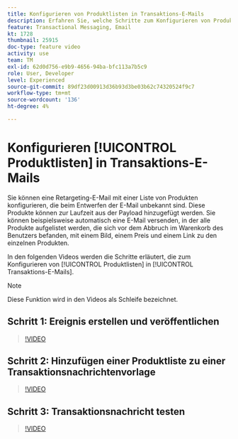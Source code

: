 ```yaml
---
title: Konfigurieren von Produktlisten in Transaktions-E-Mails
description: Erfahren Sie, welche Schritte zum Konfigurieren von Produktlisten in Transaktions-E-Mails erforderlich sind.
feature: Transactional Messaging, Email
kt: 1728
thumbnail: 25915
doc-type: feature video
activity: use
team: TM
exl-id: 62d0d756-e9b9-4656-94ba-bfc113a7b5c9
role: User, Developer
level: Experienced
source-git-commit: 89df23d00913d36b93d3be03b62c74320524f9c7
workflow-type: tm+mt
source-wordcount: '136'
ht-degree: 4%

---
```


# Konfigurieren [!UICONTROL Produktlisten] in Transaktions-E-Mails

Sie können eine Retargeting-E-Mail mit einer Liste von Produkten konfigurieren, die beim Entwerfen der E-Mail unbekannt sind. Diese Produkte können zur Laufzeit aus der Payload hinzugefügt werden. Sie können beispielsweise automatisch eine E-Mail versenden, in der alle Produkte aufgelistet werden, die sich vor dem Abbruch im Warenkorb des Benutzers befanden, mit einem Bild, einem Preis und einem Link zu den einzelnen Produkten.

In den folgenden Videos werden die Schritte erläutert, die zum Konfigurieren von [!UICONTROL Produktlisten] in [!UICONTROL Transaktions-E-Mails].

>[!NOTE]
>
>Diese Funktion wird in den Videos als Schleife bezeichnet.

## Schritt 1: Ereignis erstellen und veröffentlichen

>[!VIDEO](https://video.tv.adobe.com/v/25914?quality=12&learn=on)

## Schritt 2: Hinzufügen einer Produktliste zu einer Transaktionsnachrichtenvorlage

>[!VIDEO](https://video.tv.adobe.com/v/25915?quality=12&learn=on)

## Schritt 3: Transaktionsnachricht testen

>[!VIDEO](https://video.tv.adobe.com/v/25916?quality=12&learn=on)
